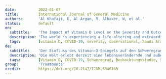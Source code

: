 ```yaml
---
date:          2022-01-07
title:         International Journal of General Medicine
authors:       'Al Khafaji, D, Al Argan, R, Albaker, W, et al.'
status:        default
en:
  subtitle:    'The Impact of Vitamin D Level on the Severity and Outcome of Hospitalized Patients with COVID-19 Disease'
  description: 'The world is experiencing a life-altering and extraordinary situation in response to the COVID-19 pandemic. There are limited data and controversies regarding the relationship between vitamin D (Vit D) status and COVID-19 disease. Thus, this study was designed to investigate the association between Vit D levels and the severity or outcomes of COVID-19 disease. A cross-sectional observational study was conducted in the Eastern province of Saudi Arabia from January to August 2021. All the admitted patients who were diagnosed with COVID-19 infection were distributed into three groups depending on their Vit D levels: normal, insufficiency, and deficiency. For the three groups, demographic data, and laboratory investigations as well as data regarding the severity of COVID-19 were collected and analysed. A total of 203 diagnosed cases of COVID-19 were included in this study. The Vit D level was normal (> 30) in 31 (15.3%) cases, insufficient in 45 (22.2%) cases and deficient in 127 (62.6%) cases. Among the included cases, 58 (28.6%) were critical cases, 109 (53.7%) were severe and 36 (17.7%) had a mild-moderate COVID-19 infection. The most prevalent comorbidity of patients was diabetes mellitus 117 (57.6%), followed by hypertension 70 (34.5%), cardiac disease 24 (11.8%), chronic kidney disease 19 (9.4%) and chronic respiratory disease in 17 (8.4%) cases. Importantly, the current study did not detect any significant association between Vit D status and COVID-19 severity (p-value=0.371) or outcomes (hospital stay, intensive care units admission, ventilation, and mortality rate) (p-value > 0.05), even after adjusting the statistical model for the confounders. In hospital settings, Vit D levels are not associated with the severity or outcomes of COVID-19 disease. Further, well‐designed studies are required to determine whether Vit D status provides protective effects against worse COVID-19 outcomes.'
  tags:        [vitamin D, COVID-19, severity, observational, Saudi Arabia]
de:
  subtitle:    'Der Einfluss des Vitamin-D-Spiegels auf den Schweregrad und das Ergebnis von Krankenhauspatienten mit COVID-19-Krankheit'
  description: 'Die Welt erlebt derzeit eine lebensverändernde und außergewöhnliche Situation als Reaktion auf die COVID-19-Pandemie. Es gibt nur wenige Daten und Kontroversen über den Zusammenhang zwischen dem Vitamin-D-Status und der COVID-19-Erkrankung. In dieser Studie sollte daher der Zusammenhang zwischen dem Vitamin-D-Spiegel und dem Schweregrad bzw. den Folgen der COVID-19-Erkrankung untersucht werden. Von Januar bis August 2021 wurde in der östlichen Provinz von Saudi-Arabien eine Querschnittsbeobachtungsstudie durchgeführt. Alle aufgenommenen Patienten, bei denen eine COVID-19-Infektion diagnostiziert wurde, wurden je nach ihrem Vitamin-D-Spiegel in drei Gruppen eingeteilt: normal, Insuffizienz und Mangel. Für die drei Gruppen wurden demografische Daten und Laboruntersuchungen sowie Daten über den Schweregrad der COVID-19-Infektion erhoben und analysiert. Insgesamt wurden 203 diagnostizierte Fälle von COVID-19 in diese Studie aufgenommen. Der Vit-D-Spiegel war in 31 (15,3 %) Fällen normal (> 30), in 45 (22,2 %) Fällen unzureichend und in 127 (62,6 %) Fällen mangelhaft. Unter den eingeschlossenen Fällen waren 58 (28,6 %) kritische Fälle, 109 (53,7 %) waren schwer und 36 (17,7 %) hatten eine leichte bis mittelschwere COVID-19-Infektion. Die häufigste Begleiterkrankung der Patienten war Diabetes mellitus 117 (57,6 %), gefolgt von Bluthochdruck 70 (34,5 %), Herzerkrankungen 24 (11,8 %), chronischen Nierenerkrankungen 19 (9,4 %) und chronischen Atemwegserkrankungen in 17 (8,4 %) Fällen. Wichtig ist, dass in der aktuellen Studie kein signifikanter Zusammenhang zwischen dem Vit D-Status und dem Schweregrad der COVID-19-Erkrankung (p-Wert=0,371) oder den Ergebnissen (Krankenhausaufenthalt, Aufnahme in die Intensivstation, Beatmung und Sterblichkeitsrate) (p-Wert > 0,05) festgestellt werden konnte, selbst nach Anpassung des statistischen Modells an die Störfaktoren. In Krankenhäusern wird der Vit-D-Spiegel nicht mit dem Schweregrad oder den Folgen der COVID-19-Erkrankung in Verbindung gebracht. Weitere gut konzipierte Studien sind erforderlich, um festzustellen, ob der Vit D-Status eine schützende Wirkung vor schlechteren COVID-19-Ergebnissen hat.' 
  tags:        [Vitamin D, COVID-19, Schweregrad, Beobachtungsstudie, Saudi-Arabien]
group:         'Treatments'
credit:        https://doi.org/10.2147/IJGM.S346169
---
```

